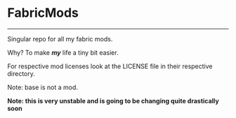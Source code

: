 <h1>FabricMods</h1>
<hr>
<p>Singular repo for all my fabric mods.</p>
<p>Why? To make <b><i>my</i></b> life a tiny bit easier.</p>
<p>For respective mod licenses look at the LICENSE file in their respective directory.</p>
<p>Note: base is not a mod.</p>
<p><b>Note: this is very unstable and is going to be changing quite drastically soon</b></p>
